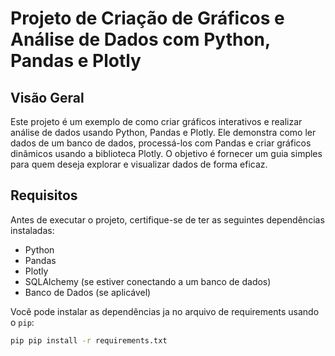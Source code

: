 # Projeto de Criação de Gráficos e Análise de Dados com Python, Pandas e Plotly

## Visão Geral

Este projeto é um exemplo de como criar gráficos interativos e realizar análise de dados usando Python, Pandas e Plotly. Ele demonstra como ler dados de um banco de dados, processá-los com Pandas e criar gráficos dinâmicos usando a biblioteca Plotly. O objetivo é fornecer um guia simples para quem deseja explorar e visualizar dados de forma eficaz.

## Requisitos

Antes de executar o projeto, certifique-se de ter as seguintes dependências instaladas:

- Python
- Pandas
- Plotly
- SQLAlchemy (se estiver conectando a um banco de dados)
- Banco de Dados (se aplicável)

Você pode instalar as dependências ja no arquivo de requirements usando o `pip`:

```bash
pip pip install -r requirements.txt
```
